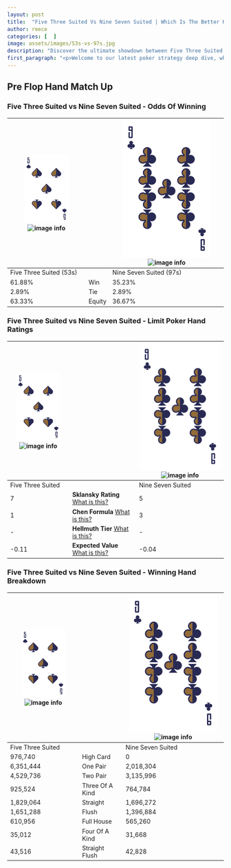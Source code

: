```yaml
---
layout: post
title:  "Five Three Suited Vs Nine Seven Suited | Which Is The Better Hand In Poker? A Complete Guide"
author: reece
categories: [  ]
image: assets/images/53s-vs-97s.jpg
description: "Discover the ultimate showdown between Five Three Suited and Nine Seven Suited in poker! Uncover the odds, strategies, and scenarios where one hand triumphs over the other. Get ready to up your poker game with this thrilling analysis."
first_paragraph: "<p>Welcome to our latest poker strategy deep dive, where we're pitting two distinct hands against each other in a high-stakes showdown: Five Three Suited vs Nine Seven Suited.</p><p>In the dynamic world of poker, every decision counts, and knowing which hand holds the upper hand is key to your success at the table.</p><p>In this article, we'll dissect these two hands, explore the scenarios where one dominates the other, and equip you with the knowledge to make strategic choices that can tip the odds in your favor.</p><p>Get ready to unravel the intriguing dynamics of these poker hands and elevate your game to new heights.</p>"
---
```




[comment]: # (sp0)

## Pre Flop Hand Match Up

<div class="table hand-ratings" markdown="1"> 



### Five Three Suited vs Nine Seven Suited - Odds Of Winning


    
| ![image info](assets/images/hand1/5.png) ![image info](assets/images/hand1/3s.png) |  | ![image info](assets/images/hand2/9.png) ![image info](assets/images/hand2/7s.png) |
| -------- | -------- | -------- |
| Five Three Suited (53s) |  | Nine Seven Suited (97s) |
| 61.88% | Win | 35.23% |
| 2.89% | Tie | 2.89% |
| 63.33% | Equity | 36.67% |




[comment]: # (sp1)



### Five Three Suited vs Nine Seven Suited - Limit Poker Hand Ratings


    
| ![image info](assets/images/hand1/5.png) ![image info](assets/images/hand1/3s.png) |  | ![image info](assets/images/hand2/9.png) ![image info](assets/images/hand2/7s.png) |
| -------- | -------- | -------- |
| Five Three Suited |  | Nine Seven Suited |
| 7 | **Sklansky Rating** [What is this?](/sklansky-rating-explained) | 5 |
| 1 | **Chen Formula** [What is this?](/chen-formula-explained) | 3 |
| - | **Hellmuth Tier** [What is this?](/Hellmuth-tier-explained) | - |
| -0.11 | **Expected Value** [What is this?](/expected-value-explained) | -0.04 |




[comment]: # (sp2)



### Five Three Suited vs Nine Seven Suited - Winning Hand Breakdown


    
| ![image info](assets/images/hand1/5.png) ![image info](assets/images/hand1/3s.png) |  | ![image info](assets/images/hand2/9.png) ![image info](assets/images/hand2/7s.png) |
| -------- | -------- | -------- |
| Five Three Suited |  | Nine Seven Suited |
| 976,740 | High Card | 0 |
| 6,351,444 | One Pair | 2,018,304 |
| 4,529,736 | Two Pair | 3,135,996 |
| 925,524 | Three Of A Kind | 764,784 |
| 1,829,064 | Straight | 1,696,272 |
| 1,651,288 | Flush | 1,396,884 |
| 610,956 | Full House | 565,260 |
| 35,012 | Four Of A Kind | 31,668 |
| 43,516 | Straight Flush | 42,828 |




[comment]: # (sp3)



</div>

[comment]: # (sp4)



[comment]: # (sp5)

